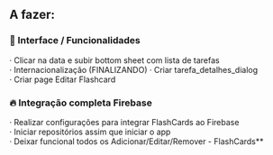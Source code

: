 ## A fazer:

### 📝 Interface / Funcionalidades

· Clicar na data e subir bottom sheet com lista de tarefas  
· Internacionalização  (FINALIZANDO) 
· Criar tarefa_detalhes_dialog  
· Criar page Editar Flashcard   

### :fire: Integração completa Firebase   

· Realizar configurações para integrar FlashCards ao Firebase      
· Iniciar repositórios assim que iniciar o app   
· Deixar funcional todos os Adicionar/Editar/Remover - FlashCards**   
